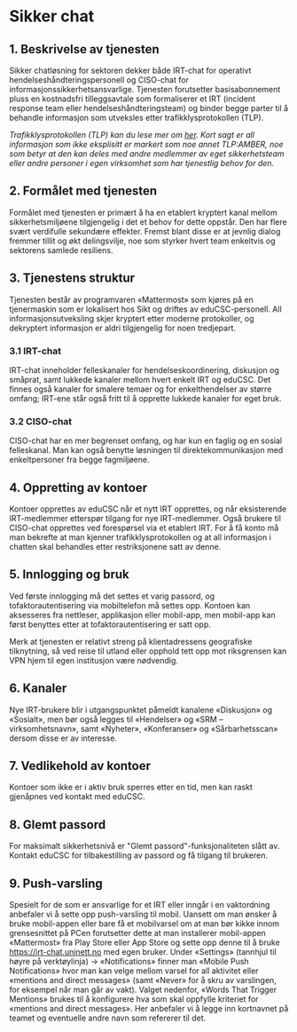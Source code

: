 # Sikker chat

## 1. Beskrivelse av tjenesten

Sikker chatløsning for sektoren dekker både IRT-chat for operativt hendelseshåndteringspersonell og CISO-chat for informasjonssikkerhetsansvarlige. Tjenesten forutsetter basisabonnement pluss en kostnadsfri tilleggsavtale som formaliserer et IRT (incident response team eller hendelseshåndteringsteam) og binder begge parter til å behandle informasjon som utveksles etter trafikklysprotokollen (TLP).

*Trafikklysprotokollen (TLP) kan du lese mer om [her](https://www.first.org/tlp/). Kort sagt er all informasjon som ikke eksplisitt er markert som noe annet TLP:AMBER, noe som betyr at den kan deles med andre medlemmer av eget sikkerhetsteam eller andre personer i egen virksomhet som har tjenestlig behov for den.*

## 2. Formålet med tjenesten

Formålet med tjenesten er primært å ha en etablert kryptert kanal mellom sikkerhetsmiljøene tilgjengelig i det et behov for dette oppstår. Den har flere svært verdifulle sekundære effekter. Fremst blant disse er at jevnlig dialog fremmer tillit og økt delingsvilje, noe som styrker hvert team enkeltvis og sektorens samlede resiliens.

## 3. Tjenestens struktur

Tjenesten består av programvaren «Mattermost» som kjøres på en tjenermaskin som er lokalisert hos Sikt og driftes av eduCSC-personell. All informasjonsutveksling skjer kryptert etter moderne protokoller, og dekryptert informasjon er aldri tilgjengelig for noen tredjepart. 

### 3.1 IRT-chat

IRT-chat inneholder felleskanaler for hendelseskoordinering, diskusjon og småprat, samt lukkede kanaler mellom hvert enkelt IRT og eduCSC. Det finnes også kanaler for smalere temaer og for enkelthendelser av større omfang; IRT-ene står også fritt til å opprette lukkede kanaler for eget bruk.

### 3.2 CISO-chat 

CISO-chat har en mer begrenset omfang, og har kun en faglig og en sosial felleskanal. Man kan også benytte løsningen til direktekommunikasjon med enkeltpersoner fra begge fagmiljøene.

## 4. Oppretting av kontoer

Kontoer opprettes av eduCSC når et nytt IRT opprettes, og når eksisterende IRT-medlemmer etterspør tilgang for nye IRT-medlemmer. Også brukere til CISO-chat opprettes ved forespørsel via et etablert IRT. For å få konto må man bekrefte at man kjenner trafikklysprotokollen og at all informasjon i chatten skal behandles etter restriksjonene satt av denne.

## 5. Innlogging og bruk

Ved første innlogging må det settes et varig passord, og tofaktorautentisering via mobiltelefon må settes opp. Kontoen kan aksesseres fra nettleser, applikasjon eller mobil-app, men mobil-app kan først benyttes etter at tofaktorautentisering er satt opp.

Merk at tjenesten er relativt streng på klientadressens geografiske tilknytning, så ved reise til utland eller opphold tett opp mot riksgrensen kan VPN hjem til egen institusjon være nødvendig.

## 6. Kanaler

Nye IRT-brukere blir i utgangspunktet påmeldt kanalene «Diskusjon» og «Sosialt», men bør også legges til «Hendelser» og «SRM – virksomhetsnavn», samt «Nyheter», «Konferanser» og «Sårbarhetsscan» dersom disse er av interesse.

## 7. Vedlikehold av kontoer

Kontoer som ikke er i aktiv bruk sperres etter en tid, men kan raskt gjenåpnes ved kontakt med eduCSC. 

## 8. Glemt passord

For maksimalt sikkerhetsnivå er "Glemt passord"-funksjonaliteten slått av. Kontakt eduCSC for tilbakestilling av passord og få tilgang til brukeren.

## 9. Push-varsling

Spesielt for de som er ansvarlige for et IRT eller inngår i en vaktordning anbefaler vi å sette opp push-varsling til mobil. Uansett om man ønsker å bruke mobil-appen eller bare få et mobilvarsel om at man bør kikke innom grensesnittet på PCen forutsetter dette at man installerer mobil-appen «Mattermost» fra Play Store eller App Store og sette opp denne til å bruke https://irt-chat.uninett.no med egen bruker. Under «Settings» (tannhjul til høyre på verktøylinja) → «Notifications» finner man «Mobile Push Notifications» hvor man kan velge mellom varsel for all aktivitet eller «mentions and direct messages» (samt «Never» for å skru av varslingen, for eksempel når man går av vakt). Valget nedenfor, «Words That Trigger Mentions» brukes til å konfigurere hva som skal oppfylle kriteriet for «mentions and direct messages». Her anbefaler vi å legge inn kortnavnet på teamet og eventuelle andre navn som refererer til det.
